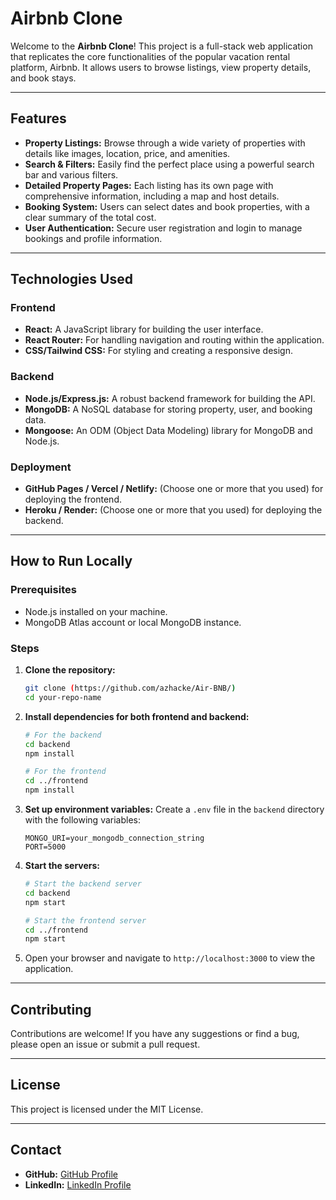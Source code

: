 # Airbnb Clone

Welcome to the **Airbnb Clone**! This project is a full-stack web application that replicates the core functionalities of the popular vacation rental platform, Airbnb. It allows users to browse listings, view property details, and book stays.

---

## Features

* **Property Listings:** Browse through a wide variety of properties with details like images, location, price, and amenities.
* **Search & Filters:** Easily find the perfect place using a powerful search bar and various filters.
* **Detailed Property Pages:** Each listing has its own page with comprehensive information, including a map and host details.
* **Booking System:** Users can select dates and book properties, with a clear summary of the total cost.
* **User Authentication:** Secure user registration and login to manage bookings and profile information.

---

## Technologies Used

### Frontend
* **React:** A JavaScript library for building the user interface.
* **React Router:** For handling navigation and routing within the application.
* **CSS/Tailwind CSS:** For styling and creating a responsive design.

### Backend
* **Node.js/Express.js:** A robust backend framework for building the API.
* **MongoDB:** A NoSQL database for storing property, user, and booking data.
* **Mongoose:** An ODM (Object Data Modeling) library for MongoDB and Node.js.

### Deployment
* **GitHub Pages / Vercel / Netlify:** (Choose one or more that you used) for deploying the frontend.
* **Heroku / Render:** (Choose one or more that you used) for deploying the backend.

---

## How to Run Locally

### Prerequisites

* Node.js installed on your machine.
* MongoDB Atlas account or local MongoDB instance.

### Steps

1.  **Clone the repository:**
    ```bash
    git clone (https://github.com/azhacke/Air-BNB/)
    cd your-repo-name
    ```

2.  **Install dependencies for both frontend and backend:**
    ```bash
    # For the backend
    cd backend
    npm install

    # For the frontend
    cd ../frontend
    npm install
    ```

3.  **Set up environment variables:**
    Create a `.env` file in the `backend` directory with the following variables:
    ```
    MONGO_URI=your_mongodb_connection_string
    PORT=5000
    ```

4.  **Start the servers:**
    ```bash
    # Start the backend server
    cd backend
    npm start

    # Start the frontend server
    cd ../frontend
    npm start
    ```

5.  Open your browser and navigate to `http://localhost:3000` to view the application.

---

## Contributing

Contributions are welcome! If you have any suggestions or find a bug, please open an issue or submit a pull request.

---

## License

This project is licensed under the MIT License.

---

## Contact

* **GitHub:** [GitHub Profile](https://github.com/azhacke)
* **LinkedIn:** [LinkedIn Profile](https://linkedin.com/in/azhacked)

